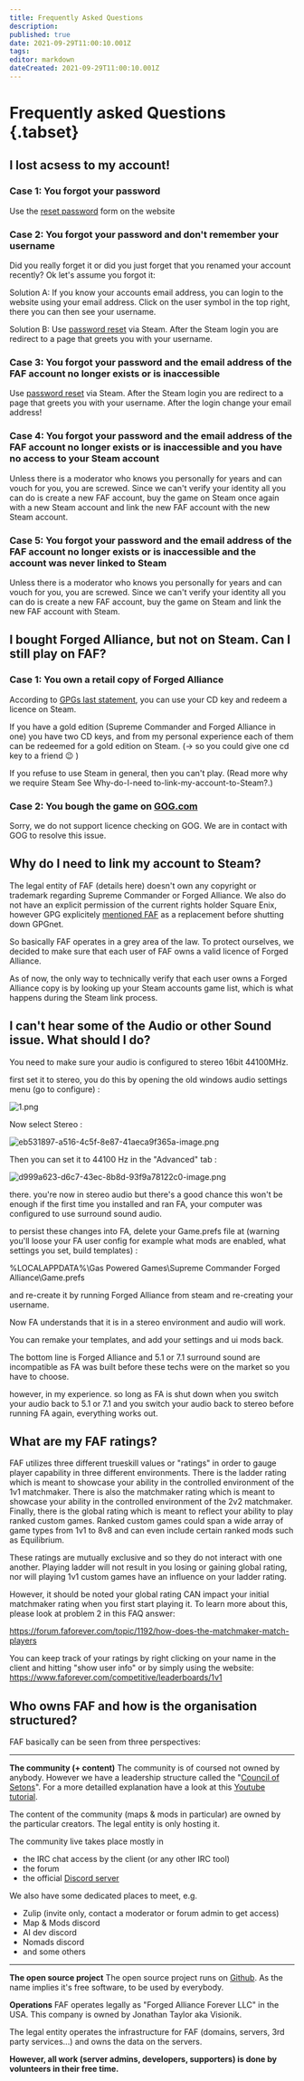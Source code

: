 ```yaml
---
title: Frequently Asked Questions
description: 
published: true
date: 2021-09-29T11:00:10.001Z
tags: 
editor: markdown
dateCreated: 2021-09-29T11:00:10.001Z
---
```


# Frequently asked Questions {.tabset}

## I lost acsess to my account!

### Case 1: You forgot your password
Use the [reset password](https://www.faforever.com/account/password/reset) form on the website

### Case 2: You forgot your password and don't remember your username
Did you really forget it or did you just forget that you renamed your account recently? Ok let's assume you forgot it:

Solution A: If you know your accounts email address, you can login to the website using your email address. Click on the user symbol in the top right, there you can then see your username.

Solution B: Use [password reset](https://www.faforever.com/account/password/reset) via Steam. After the Steam login you are redirect to a page that greets you with your username.

### Case 3: You forgot your password and the email address of the FAF account no longer exists or is inaccessible

Use [password reset](https://www.faforever.com/account/password/reset) via Steam. After the Steam login you are redirect to a page that greets you with your username. After the login change your email address!

### Case 4: You forgot your password and the email address of the FAF account no longer exists or is inaccessible and you have no access to your Steam account

Unless there is a moderator who knows you personally for years and can vouch for you, you are screwed. Since we can't verify your identity all you can do is create a new FAF account, buy the game on Steam once again with a new Steam account and link the new FAF account with the new Steam account.

### Case 5: You forgot your password and the email address of the FAF account no longer exists or is inaccessible and the account was never linked to Steam

Unless there is a moderator who knows you personally for years and can vouch for you, you are screwed. Since we can't verify your identity all you can do is create a new FAF account, buy the game on Steam and link the new FAF account with Steam.

## I bought Forged Alliance, but not on Steam. Can I still play on FAF?

### Case 1: You own a retail copy of Forged Alliance

According to [GPGs last statement](https://web.archive.org/web/20140903143132/http://forums.gaspowered.com/viewtopic.php?f=67&t=57459), you can use your CD key and redeem a licence on Steam.

If you have a gold edition (Supreme Commander and Forged Alliance in one) you have two CD keys, and from my personal experience each of them can be redeemed for a gold edition on Steam. (-> so you could give one cd key to a friend 😉 )

If you refuse to use Steam in general, then you can't play. (Read more why we require Steam See Why-do-I-need to-link-my-account-to-Steam?.)

### Case 2: You bough the game on [GOG.com](https://www.gog.com)

Sorry, we do not support licence checking on GOG. We are in contact with GOG to resolve this issue.

## Why do I need to link my account to Steam?

The legal entity of FAF (details here) doesn't own any copyright or trademark regarding Supreme Commander or Forged Alliance. We also do not have an explicit permission of the current rights holder Square Enix, however GPG explicitely [mentioned FAF](https://web.archive.org/web/20140903143132/http://forums.gaspowered.com/viewtopic.php?f=67&t=57459) as a replacement before shutting down GPGnet.

So basically FAF operates in a grey area of the law. To protect ourselves, we decided to make sure that each user of FAF owns a valid licence of Forged Alliance.

As of now, the only way to technically verify that each user owns a Forged Alliance copy is by looking up your Steam accounts game list, which is what happens during the Steam link process.

## I can't hear some of the Audio or other Sound issue. What should I do?

You need to make sure your audio is configured to stereo 16bit 44100MHz.

first set it to stereo, you do this by opening the old windows audio settings menu (go to configure) :

![1.png](/1.png)

Now select Stereo :

![eb531897-a516-4c5f-8e87-41aeca9f365a-image.png](/eb531897-a516-4c5f-8e87-41aeca9f365a-image.png)

Then you can set it to 44100 Hz in the "Advanced" tab :

![d999a623-d6c7-43ec-8b8d-93f9a78122c0-image.png](/d999a623-d6c7-43ec-8b8d-93f9a78122c0-image.png)

there. you're now in stereo audio but there's a good chance this won't be enough if the first time you installed and ran FA, your computer was configured to use surround sound audio.

to persist these changes into FA, delete your Game.prefs file at (warning you'll loose your FA user config for example what mods are enabled, what settings you set, build templates) :

%LOCALAPPDATA%\Gas Powered Games\Supreme Commander Forged Alliance\Game.prefs

and re-create it by running Forged Alliance from steam and re-creating your username.

Now FA understands that it is in a stereo environment and audio will work.

You can remake your templates, and add your settings and ui mods back.

The bottom line is Forged Alliance and 5.1 or 7.1 surround sound are incompatible as FA was built before these techs were on the market so you have to choose.

however, in my experience. so long as FA is shut down when you switch your audio back to 5.1 or 7.1 and you switch your audio back to stereo before running FA again, everything works out.

## What are my FAF ratings?

FAF utilizes three different trueskill values or "ratings" in order to gauge player capability in three different environments. There is the ladder rating which is meant to showcase your ability in the controlled environment of the 1v1 matchmaker. There is also the matchmaker rating which is meant to showcase your ability in the controlled environment of the 2v2 matchmaker. Finally, there is the global rating which is meant to reflect your ability to play ranked custom games. Ranked custom games could span a wide array of game types from 1v1 to 8v8 and can even include certain ranked mods such as Equilibrium.

These ratings are mutually exclusive and so they do not interact with one another. Playing ladder will not result in you losing or gaining global rating, nor will playing 1v1 custom games have an influence on your ladder rating.

However, it should be noted your global rating CAN impact your initial matchmaker rating when you first start playing it. To learn more about this, please look at problem 2 in this FAQ answer:

https://forum.faforever.com/topic/1192/how-does-the-matchmaker-match-players

You can keep track of your ratings by right clicking on your name in the client and hitting "show user info" or by simply using the website: https://www.faforever.com/competitive/leaderboards/1v1

## Who owns FAF and how is the organisation structured?

FAF basically can be seen from three perspectives:

---

**The community (+ content)**
The community is of coursed not owned by anybody. However we have a leadership structure called the "[Council of Setons](/User-Groups)". For a more detailled explanation have a look at this [Youtube tutorial](https://www.youtube.com/watch?v=ZraD244VywA).

The content of the community (maps & mods in particular) are owned by the particular creators. The legal entity is only hosting it.

The community live takes place mostly in

- the IRC chat access by the client (or any other IRC tool)
- the forum
- the official [Discord server](https://discord.com/invite/hgvj6Af)

We also have some dedicated places to meet, e.g.

- Zulip (invite only, contact a moderator or forum admin to get access)
- Map & Mods discord
- AI dev discord
- Nomads discord
- and some others
---
**The open source project**
The open source project runs on [Github](https://github.com/FAForever). As the name implies it's free software, to be used by everybody.

**Operations**
FAF operates legally as "Forged Alliance Forever LLC" in the USA. This company is owned by Jonathan Taylor aka Visionik.

The legal entity operates the infrastructure for FAF (domains, servers, 3rd party services...) and owns the data on the servers.

**However, all work (server admins, developers, supporters) is done by volunteers in their free time.**